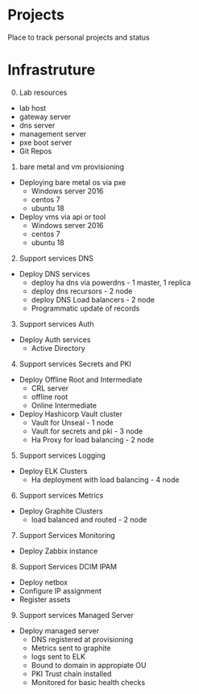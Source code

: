 # Projects
Place to track personal projects and status

# Infrastruture
0. Lab resources
- lab host
- gateway server
- dns server
- management server
- pxe boot server
- Git Repos
1. bare metal and vm provisioning 
- Deploying bare metal os via pxe
  * Windows server 2016
  * centos 7
  * ubuntu 18
- Deploy vms via api or tool
  * Windows server 2016
  * centos 7
  * ubuntu 18
2. Support services DNS
- Deploy DNS services
  * deploy ha dns via powerdns - 1 master, 1 replica
  * deploy dns recursors - 2 node
  * deploy DNS Load balancers - 2 node
  * Programmatic update of records
3. Support services Auth
- Deploy Auth services
  * Active Directory
4. Support services Secrets and PKI
- Deploy Offline Root and Intermediate
  * CRL server
  * offline root
  * Online Intermediate
- Deploy Hashicorp Vault cluster
  * Vault for Unseal - 1 node
  * Vault for secrets and pki - 3 node
  * Ha Proxy for load balancing - 2 node
5. Support services Logging
- Deploy ELK Clusters
  * Ha deployment with load balancing - 4 node
6. Support services Metrics
- Deploy Graphite Clusters
  * load balanced and routed - 2 node
7. Support Services Monitoring
- Deploy Zabbix instance
8. Support Services DCIM IPAM
- Deploy netbox
- Configure IP assignment
- Register assets
9. Support services Managed Server
- Deploy managed server
  * DNS registered at provisioning
  * Metrics sent to graphite
  * logs sent to ELK
  * Bound to domain in appropiate OU
  * PKI Trust chain installed
  * Monitored for basic health checks

